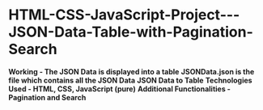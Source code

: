 # HTML-CSS-JavaScript-Project---JSON-Data-Table-with-Pagination-Search
**Working - The JSON Data is displayed into a table**
**JSONData.json is the file which contains all the JSON Data**
**JSON Data to Table**
**Technologies Used - HTML, CSS, JavaScript (pure)**
**Additional Functionalities - Pagination and Search**
